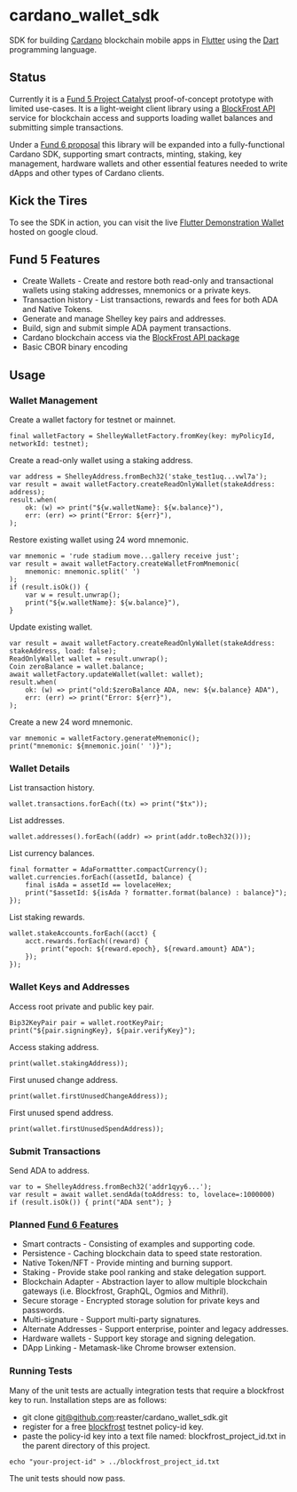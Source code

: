 # cardano_wallet_sdk

SDK for building [Cardano](https://cardano.org) blockchain mobile apps in [Flutter](https://flutter.dev) using the [Dart](https://dart.dev) programming language.

## Status

Currently it is a [Fund 5 Project Catalyst](https://cardano.ideascale.com/a/dtd/Cardano-Wallet-Flutter-SDK/352623-48088) proof-of-concept prototype with limited use-cases. It is a light-weight client library using a [BlockFrost API](https://pub.dev/packages/blockfrost) service for blockchain access and supports loading wallet balances and submitting simple transactions. 

Under a [Fund 6 proposal](https://cardano.ideascale.com/a/dtd/Cardano-Wallet-Flutter-SDK-Fund6/368970-48088) this library will be expanded into a fully-functional Cardano SDK, supporting smart contracts, minting, staking, key management, hardware wallets and other essential features needed to write dApps and other types of Cardano clients.

## Kick the Tires
To see the SDK in action, you can visit the live [Flutter Demonstration Wallet](https://flutter-cardano-wallet.web.app/) hosted on google cloud.

## Fund 5 Features
* Create Wallets - Create and restore both read-only and transactional wallets using staking addresses, mnemonics or a private keys.
* Transaction history - List transactions, rewards and fees for both ADA and Native Tokens.
* Generate and manage Shelley key pairs and addresses.
* Build, sign and submit simple ADA payment transactions.
* Cardano blockchain access via the [BlockFrost API package](https://github.com/reaster/blockfrost_api)
* Basic CBOR binary encoding

## Usage


### Wallet Management

Create a wallet factory for testnet or mainnet.
```
final walletFactory = ShelleyWalletFactory.fromKey(key: myPolicyId, networkId: testnet);
```

Create a read-only wallet using a staking address.
```
var address = ShelleyAddress.fromBech32('stake_test1uq...vwl7a');
var result = await walletFactory.createReadOnlyWallet(stakeAddress: address);
result.when(
    ok: (w) => print("${w.walletName}: ${w.balance}"),
    err: (err) => print("Error: ${err}"),
);
```

Restore existing wallet using 24 word mnemonic.
```
var mnemonic = 'rude stadium move...gallery receive just';
var result = await walletFactory.createWalletFromMnemonic(
    mnemonic: mnemonic.split(' ')
);
if (result.isOk()) {
    var w = result.unwrap();
    print("${w.walletName}: ${w.balance}"),
}
```

Update existing wallet.
```
var result = await walletFactory.createReadOnlyWallet(stakeAddress: stakeAddress, load: false);
ReadOnlyWallet wallet = result.unwrap();
Coin zeroBalance = wallet.balance;
await walletFactory.updateWallet(wallet: wallet);
result.when(
    ok: (w) => print("old:$zeroBalance ADA, new: ${w.balance} ADA"),
    err: (err) => print("Error: ${err}"),
);
```

Create a new 24 word mnemonic.
```
var mnemonic = walletFactory.generateMnemonic();
print("mnemonic: ${mnemonic.join(' ')}");
```

### Wallet Details

List transaction history.
```
wallet.transactions.forEach((tx) => print("$tx"));
```

List addresses.
```
wallet.addresses().forEach((addr) => print(addr.toBech32()));
```

List currency balances.
```
final formatter = AdaFormattter.compactCurrency();
wallet.currencies.forEach((assetId, balance) {
    final isAda = assetId == lovelaceHex;
    print("$assetId: ${isAda ? formatter.format(balance) : balance}");
});
```

List staking rewards.
```
wallet.stakeAccounts.forEach((acct) {
    acct.rewards.forEach((reward) {
        print("epoch: ${reward.epoch}, ${reward.amount} ADA");
    });
});
```

### Wallet Keys and Addresses 


Access root private and public key pair.
```
Bip32KeyPair pair = wallet.rootKeyPair;
print("${pair.signingKey}, ${pair.verifyKey}");
```

Access staking address.
```
print(wallet.stakingAddress));
```

First unused change address.
```
print(wallet.firstUnusedChangeAddress));
```

First unused spend address.
```
print(wallet.firstUnusedSpendAddress));
```

### Submit Transactions

Send ADA to address.
```
var to = ShelleyAddress.fromBech32('addr1qyy6...');
var result = await wallet.sendAda(toAddress: to, lovelace=:1000000)
if (result.isOk()) { print("ADA sent"); }
```


### Planned [Fund 6 Features](https://cardano.ideascale.com/a/dtd/Cardano-Wallet-Flutter-SDK-Fund6/368970-48088)
* Smart contracts - Consisting of examples and supporting code.
* Persistence - Caching blockchain data to speed state restoration.
* Native Token/NFT - Provide minting and burning support.
* Staking - Provide stake pool ranking and stake delegation support.
* Blockchain Adapter - Abstraction layer to allow multiple blockchain gateways (i.e. Blockfrost, GraphQL, Ogmios and Mithril).
* Secure storage - Encrypted storage solution for private keys and passwords.
* Multi-signature - Support multi-party signatures.
* Alternate Addresses - Support enterprise, pointer and legacy addresses.
* Hardware wallets - Support key storage and signing delegation.
* DApp Linking - Metamask-like Chrome browser extension.

### Running Tests
Many of the unit tests are actually integration tests that require a blockfrost key to run. Installation steps are as follows:
* git clone git@github.com:reaster/cardano_wallet_sdk.git
* register for a free [blockfrost](https://blockfrost.io/) testnet policy-id key.
* paste the policy-id key into a text file named: blockfrost_project_id.txt in the parent directory of this project.

```
echo "your-project-id" > ../blockfrost_project_id.txt
```
The unit tests should now pass.
